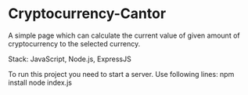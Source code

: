 # Cryptocurrency-Cantor
A simple page which can calculate the current value of given amount of cryptocurrency to the selected currency.

Stack: JavaScript, Node.js, ExpressJS

To run this project you need to start a server. Use following lines: npm install node index.js
